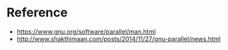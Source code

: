 # Reference

* https://www.gnu.org/software/parallel/man.html
* http://www.shakthimaan.com/posts/2014/11/27/gnu-parallel/news.html
